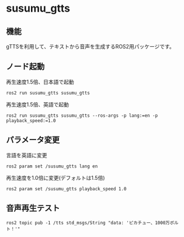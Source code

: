 # susumu_gtts
## 機能
gTTSを利用して、テキストから音声を生成するROS2用パッケージです。

## ノード起動
再生速度1.5倍、日本語で起動
```
ros2 run susumu_gtts susumu_gtts
```

再生速度1.5倍、英語で起動
```
ros2 run susumu_gtts susumu_gtts --ros-args -p lang:=en -p playback_speed:=1.0
```

## パラメータ変更
言語を英語に変更
```
ros2 param set /susumu_gtts lang en
```

再生速度を1.0倍に変更(デフォルトは1.5倍)
```
ros2 param set /susumu_gtts playback_speed 1.0
```

## 音声再生テスト
```
ros2 topic pub -1 /tts std_msgs/String "data: 'ピカチュー、1000万ボルト！'"
```
